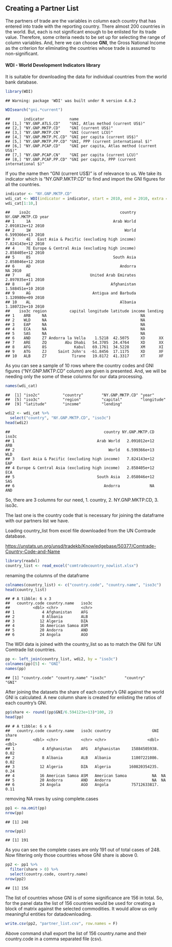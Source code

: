 Creating a Partner List
-----------------------

The partners of trade are the variables in column each country that has
entered into trade with the reporting country. There almost 200
countries in the world. But, each is not significant enough to be
enlisted for its trade value. Therefore, some criteria needs to be set
up for selecting the range of column variables. And, here we can choose
**GNI**, the Gross National Income as the criterion for eliminating the
countries whose trade is assumed to non-significant.

#### WDI - World Development Indicators library

It is suitable for downloading the data for individual countries from
the world bank database.

``` r
library(WDI)
```

    ## Warning: package 'WDI' was built under R version 4.0.2

``` r
WDIsearch("gni.*current")
```

    ##      indicator           name                                           
    ## [1,] "NY.GNP.ATLS.CD"    "GNI, Atlas method (current US$)"              
    ## [2,] "NY.GNP.MKTP.CD"    "GNI (current US$)"                            
    ## [3,] "NY.GNP.MKTP.CN"    "GNI (current LCU)"                            
    ## [4,] "NY.GNP.MKTP.PC.CD" "GNI per capita (current US$)"                 
    ## [5,] "NY.GNP.MKTP.PP.CD" "GNI, PPP (current international $)"           
    ## [6,] "NY.GNP.PCAP.CD"    "GNI per capita, Atlas method (current US$)"   
    ## [7,] "NY.GNP.PCAP.CN"    "GNI per capita (current LCU)"                 
    ## [8,] "NY.GNP.PCAP.PP.CD" "GNI per capita, PPP (current international $)"

If you the name then “GNI (current US$)” is of relevance to us. We take
its indicator which is “NY.GNP.MKTP.CD” to find and import the GNI
figures for all the countries.

``` r
indicator <- "NY.GNP.MKTP.CD"
wdi_cat <- WDI(indicator = indicator, start = 2010, end = 2010, extra = T)
wdi_cat[1:10,]
```

    ##    iso2c                                       country NY.GNP.MKTP.CD year
    ## 1     1A                                    Arab World   2.091012e+12 2010
    ## 2     1W                                         World   6.599366e+13 2010
    ## 3     4E   East Asia & Pacific (excluding high income)   7.824143e+12 2010
    ## 4     7E Europe & Central Asia (excluding high income)   2.858405e+12 2010
    ## 5     8S                                    South Asia   2.058046e+12 2010
    ## 6     AD                                       Andorra             NA 2010
    ## 7     AE                          United Arab Emirates   2.897035e+11 2010
    ## 8     AF                                   Afghanistan   1.588451e+10 2010
    ## 9     AG                           Antigua and Barbuda   1.120980e+09 2010
    ## 10    AL                                       Albania   1.180722e+10 2010
    ##    iso3c region          capital longitude latitude income lending
    ## 1    ARB     NA                                         NA        
    ## 2    WLD     NA                                         NA        
    ## 3    EAP     NA                                         NA        
    ## 4    ECA     NA                                         NA        
    ## 5    SAS     NA                                         NA        
    ## 6    AND     Z7 Andorra la Vella    1.5218  42.5075     XD      XX
    ## 7    ARE     ZQ        Abu Dhabi   54.3705  24.4764     XD      XX
    ## 8    AFG     8S            Kabul   69.1761  34.5228     XM      XI
    ## 9    ATG     ZJ     Saint John's  -61.8456  17.1175     XD      XF
    ## 10   ALB     Z7           Tirane   19.8172  41.3317     XT      XF

As you can see a sample of 10 rows where the country codes and GNI
figures (“NY.GNP.MKTP.CD” column) are given is presented. And, we will
be needing only the some of these columns for our data processing.

``` r
names(wdi_cat)
```

    ##  [1] "iso2c"          "country"        "NY.GNP.MKTP.CD" "year"          
    ##  [5] "iso3c"          "region"         "capital"        "longitude"     
    ##  [9] "latitude"       "income"         "lending"

``` r
wdi2 <- wdi_cat %>%
  select("country", "NY.GNP.MKTP.CD", "iso3c")
head(wdi2)
```

    ##                                         country NY.GNP.MKTP.CD iso3c
    ## 1                                    Arab World   2.091012e+12   ARB
    ## 2                                         World   6.599366e+13   WLD
    ## 3   East Asia & Pacific (excluding high income)   7.824143e+12   EAP
    ## 4 Europe & Central Asia (excluding high income)   2.858405e+12   ECA
    ## 5                                    South Asia   2.058046e+12   SAS
    ## 6                                       Andorra             NA   AND

So, there are 3 columns for our need, 1. country, 2. NY.GNP.MKTP.CD, 3.
iso3c.

The last one is the country code that is necessary for joining the
dataframe with our partners list we have.

Loading country\_list from excel file downloaded from the UN Comtrade
database.

<a href="https://unstats.un.org/unsd/tradekb/Knowledgebase/50377/Comtrade-Country-Code-and-Name" class="uri">https://unstats.un.org/unsd/tradekb/Knowledgebase/50377/Comtrade-Country-Code-and-Name</a>

``` r
library(readxl)
country_list <- read_excel("comtradecountry_nowlist.xlsx")
```

renaming the columns of the dataframe

``` r
colnames(country_list) <- c("country.code", "country.name", "iso3c")
head(country_list)
```

    ## # A tibble: 6 x 3
    ##   country.code country.name   iso3c
    ##          <dbl> <chr>          <chr>
    ## 1            4 Afghanistan    AFG  
    ## 2            8 Albania        ALB  
    ## 3           12 Algeria        DZA  
    ## 4           16 American Samoa ASM  
    ## 5           20 Andorra        AND  
    ## 6           24 Angola         AGO

The WDI data is joined with the country\_list so as to match the GNI for
UN Comtrade list countries.

``` r
pp <- left_join(country_list, wdi2, by = "iso3c")
colnames(pp)[5] <- "GNI"
names(pp)
```

    ## [1] "country.code" "country.name" "iso3c"        "country"      "GNI"

After joining the datasets the share of each country’s GNI against the
world GNI is calculated. A new column share is created for enlisting the
ratios of each country’s GNI.

``` r
pp$share <- round((pp$GNI/6.594123e+13)*100, 2)
head(pp)
```

    ## # A tibble: 6 x 6
    ##   country.code country.name   iso3c country                  GNI share
    ##          <dbl> <chr>          <chr> <chr>                  <dbl> <dbl>
    ## 1            4 Afghanistan    AFG   Afghanistan     15884505938.  0.02
    ## 2            8 Albania        ALB   Albania         11807221086.  0.02
    ## 3           12 Algeria        DZA   Algeria        160820354235.  0.24
    ## 4           16 American Samoa ASM   American Samoa           NA  NA   
    ## 5           20 Andorra        AND   Andorra                  NA  NA   
    ## 6           24 Angola         AGO   Angola          75712633817.  0.11

removing NA rows by using complete.cases

``` r
pp1 <- na.omit(pp)
nrow(pp)
```

    ## [1] 248

``` r
nrow(pp1)
```

    ## [1] 191

As you can see the complete cases are only 191 out of total cases of
248. Now filtering only those countries whose GNI share is above 0.

``` r
pp2 <- pp1 %>%
  filter(share > 0) %>%
  select(country.code, country.name)
nrow(pp2)
```

    ## [1] 156

The list of countries whose GNI is of some significance are 156 in
total. So, for the panel data the list of 156 countries would be used
for creating a block of matrix against the selected commodities. It
would allow us only meaningful entities for datadownloading.

``` r
write.csv(pp2, "partner_list.csv", row.names = F)
```

Above command shall export the list of 156 country.name and their
country.code in a comma separated file (csv).
